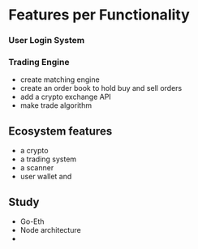 # Features per Functionality

### User Login System

### Trading Engine
- create matching engine
- create an order book to hold buy and sell orders
- add a crypto exchange API 
- make trade algorithm


## Ecosystem features
- a crypto
- a trading system
- a scanner
- user wallet and 


## Study
- Go-Eth
- Node architecture
- 